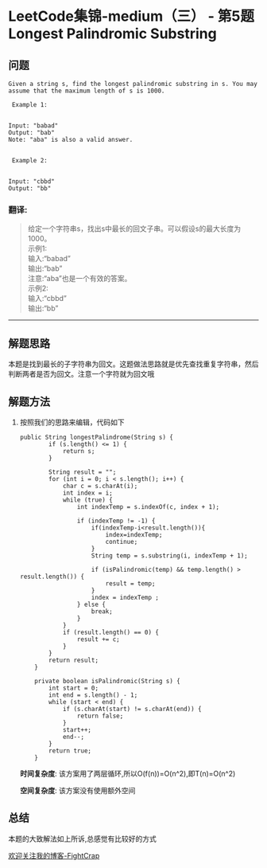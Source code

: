 # LeetCode集锦-medium（三） - 第5题 Longest Palindromic Substring

## 问题

```
Given a string s, find the longest palindromic substring in s. You may assume that the maximum length of s is 1000. 

 Example 1: 


Input: "babad"
Output: "bab"
Note: "aba" is also a valid answer.


 Example 2: 


Input: "cbbd"
Output: "bb"

```
### 翻译:
>给定一个字符串s，找出s中最长的回文子串。可以假设s的最大长度为1000。  
>示例1:  
>输入:“babad”  
>输出:“bab”  
>注意:“aba”也是一个有效的答案。  
>示例2:  
>输入:“cbbd”  
>输出:“bb”  
---
## 解题思路
本题是找到最长的子字符串为回文。这题做法思路就是优先查找重复字符串，然后判断两者是否为回文。注意一个字符就为回文哦

## 解题方法
1. 按照我们的思路来编辑，代码如下
    ```
    public String longestPalindrome(String s) {
            if (s.length() <= 1) {
                return s;
            }
    
            String result = "";
            for (int i = 0; i < s.length(); i++) {
                char c = s.charAt(i);
                int index = i;
                while (true) {
                    int indexTemp = s.indexOf(c, index + 1);
    
                    if (indexTemp != -1) {
                        if(indexTemp-i<result.length()){
                            index=indexTemp;
                            continue;
                        }
                        String temp = s.substring(i, indexTemp + 1);
    
                        if (isPalindromic(temp) && temp.length() > result.length()) {
                            result = temp;
                        }
                        index = indexTemp ;
                    } else {
                        break;
                    }
                }
                if (result.length() == 0) {
                    result += c;
                }
            }
            return result;
        }
    
        private boolean isPalindromic(String s) {
            int start = 0;
            int end = s.length() - 1;
            while (start < end) {
                if (s.charAt(start) != s.charAt(end)) {
                    return false;
                }
                start++;
                end--;
            }
            return true;
        }
    ```
    __时间复杂度__:
    该方案用了两层循环,所以O(f(n))=O(n^2),即T(n)=O(n^2)

    __空间复杂度__:
    该方案没有使用额外空间


## 总结
本题的大致解法如上所诉,总感觉有比较好的方式


[欢迎关注我的博客-FightCrap](https://fightcrap.github.io/)